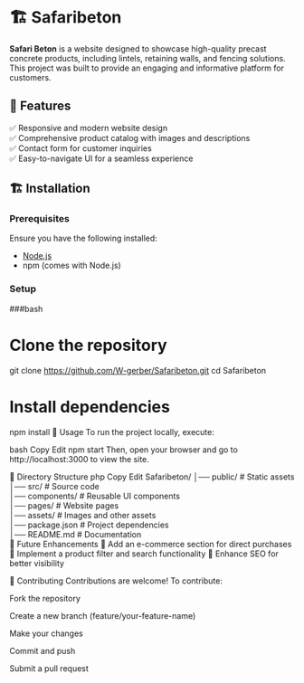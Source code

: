 # 🏗️ Safaribeton  

**Safari Beton** is a website designed to showcase high-quality precast concrete products, including lintels, retaining walls, and fencing solutions. This project was built to provide an engaging and informative platform for customers.  

## 🚀 Features  

✅ Responsive and modern website design  
✅ Comprehensive product catalog with images and descriptions  
✅ Contact form for customer inquiries  
✅ Easy-to-navigate UI for a seamless experience  

## 🏗️ Installation  

### Prerequisites  
Ensure you have the following installed:  

- [Node.js](https://nodejs.org/)  
- npm (comes with Node.js)  

### Setup  

###bash
# Clone the repository
git clone https://github.com/W-gerber/Safaribeton.git
cd Safaribeton

# Install dependencies
npm install
🚦 Usage
To run the project locally, execute:

bash
Copy
Edit
npm start
Then, open your browser and go to http://localhost:3000 to view the site.

📂 Directory Structure
php
Copy
Edit
Safaribeton/
│── public/               # Static assets  
│── src/                  # Source code  
│── components/           # Reusable UI components  
│── pages/                # Website pages  
│── assets/               # Images and other assets  
│── package.json          # Project dependencies  
│── README.md             # Documentation  
🎯 Future Enhancements
🔹 Add an e-commerce section for direct purchases
🔹 Implement a product filter and search functionality
🔹 Enhance SEO for better visibility

🤝 Contributing
Contributions are welcome! To contribute:

Fork the repository

Create a new branch (feature/your-feature-name)

Make your changes

Commit and push

Submit a pull request
